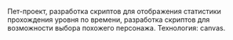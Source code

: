 Пет-проект, разработка скриптов для отображения статистики прохождения уровня по времени, разработка скриптов для возможности выбора похожего персонажа.
Технология: canvas.
